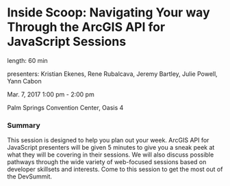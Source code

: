 # Inside Scoop: Navigating Your way Through the ArcGIS API for JavaScript Sessions

length: 60 min

presenters: Kristian Ekenes, Rene Rubalcava, Jeremy Bartley, Julie Powell, Yann Cabon

Mar. 7, 2017 1:00 pm - 2:00 pm

Palm Springs Convention Center, Oasis 4

### Summary

This session is designed to help you plan out your week. ArcGIS API for JavaScript presenters will be given 5 minutes to give you a sneak peek at what they will be covering in their sessions. We will also discuss possible pathways through the wide variety of web-focused sessions based on developer skillsets and interests. Come to this session to get the most out of the DevSummit.
